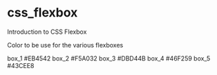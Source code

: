 # css_flexbox
Introduction to CSS Flexbox 

Color to be use for the various flexboxes 

box_1 #EB4542
box_2 #F5A032
box_3 #DBD44B
box_4 #46F259
box_5 #43CEE8